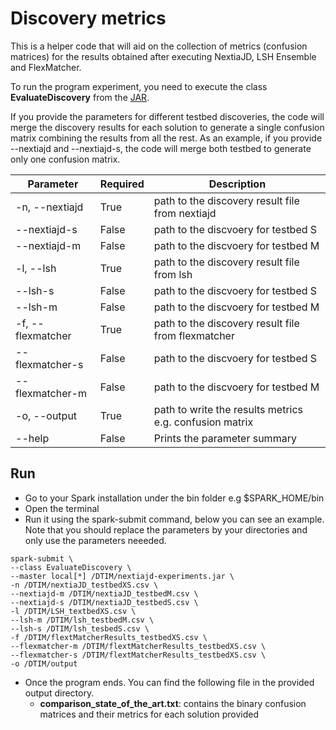 # Discovery metrics

This is a helper code that will aid on the collection of metrics (confusion matrices) for the results obtained after executing NextiaJD, LSH Ensemble and FlexMatcher. 

To run the program experiment, you need to execute the class **EvaluateDiscovery** from the [JAR](https://mydisk.cs.upc.edu/s/WPp7ApMzeyPc7sX/download).

If you provide the parameters for different testbed discoveries, the code will merge the discovery results for each solution to generate a single confusion matrix combining the results from all the rest. As an example, if you provide --nextiajd and --nextiajd-s, the code will merge both testbed to generate only one confusion matrix. 

| Parameter         | Required | Description                                             |
|-------------------|----------|---------------------------------------------------------|
| -n, --nextiajd    | True     | path to the discovery result file from nextiajd         |
| --nextiajd-s      | False    | path to the discvoery for testbed S                     |
| --nextiajd-m      | False    | path to the discvoery for testbed M                     |
| -l, --lsh         | True     | path to the discovery result file from lsh              |
| --lsh-s           | False    | path to the discvoery for testbed S                     |
| --lsh-m           | False    | path to the discvoery for testbed M                     |
| -f, --flexmatcher | True     | path to the discovery result file from flexmatcher      |
| --flexmatcher-s   | False    | path to the discvoery for testbed S                     |
| --flexmatcher-m   | False    | path to the discvoery for testbed M                     |
| -o, --output      | True     | path to write the results metrics e.g. confusion matrix |
| --help            | False    | Prints the parameter summary                            |


## Run

* Go to your Spark installation under the bin folder e.g $SPARK_HOME/bin
* Open the terminal
* Run it using the spark-submit command, below you can see an example. Note that you should replace the parameters by your directories and only use the parameters neeeded.

```
spark-submit \
--class EvaluateDiscovery \
--master local[*] /DTIM/nextiajd-experiments.jar \
-n /DTIM/nextiaJD_testbedXS.csv \
--nextiajd-m /DTIM/nextiaJD_testbedM.csv \
--nextiajd-s /DTIM/nextiaJD_testbedS.csv \
-l /DTIM/LSH_textbedXS.csv \
--lsh-m /DTIM/lsh_testbedM.csv \
--lsh-s /DTIM/lsh_tesbedS.csv \
-f /DTIM/flextMatcherResults_testbedXS.csv \
--flexmatcher-m /DTIM/flextMatcherResults_testbedXS.csv \
--flexmatcher-s /DTIM/flextMatcherResults_testbedXS.csv \
-o /DTIM/output
```
* Once the program ends. You can find the following file in the provided output directory.
    *  **comparison\_state\_of\_the\_art.txt**: contains the binary confusion matrices and their metrics for each solution provided

